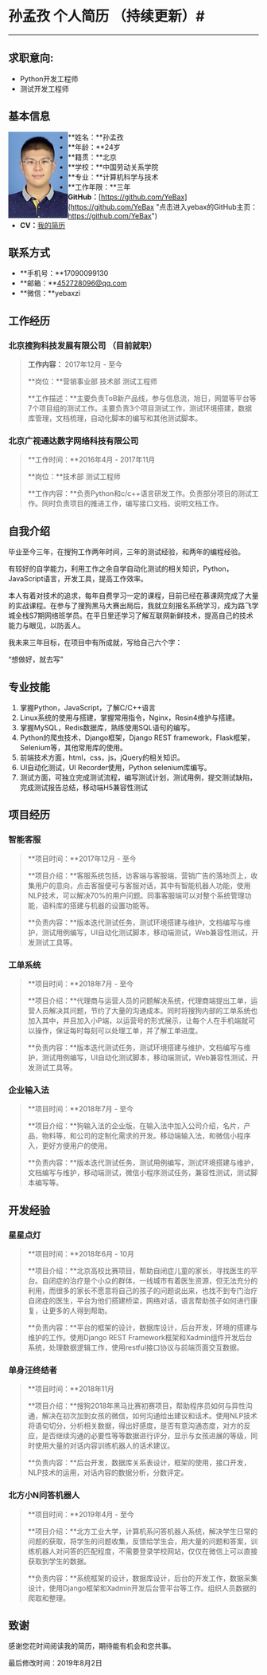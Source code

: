 # 孙孟孜 个人简历 （持续更新）#
---
## 求职意向: 
- Python开发工程师
- 测试开发工程师

## 基本信息

<img src="https://github.com/YeBax/MyCV/blob/master/media/imgs/header2019.JPG?raw=true" style='float: left'/>

- **姓名：**孙孟孜
- **年龄：**24岁
- **籍贯：**北京
- **学校：**中国劳动关系学院
- **专业：**计算机科学与技术
- **工作年限：**三年
- **GitHub：**[https://github.com/YeBax](https://github.com/YeBax "点击进入yebax的GitHub主页：https://github.com/YeBax")
- **CV：**[我的简历](https://github.com/YeBax/MyCV/blob/master/cv/MengziCV.md "请点击查看简历")

## 联系方式
- **手机号：**17090099130
- **邮箱：**452728096@qq.com
- **微信：**yebaxzi

## 工作经历
### 北京搜狗科技发展有限公司 （目前就职）
> **工作内容：** 2017年12月 - 至今
> 
> **岗位：**营销事业部 技术部 测试工程师
> 
> **工作描述：**主要负责ToB新产品线，参与信息流，旭日，网盟等平台等7个项目组的测试工作。主要负责3个项目测试工作，测试环境搭建，数据库管理，文档梳理，自动化脚本的编写和其他测试脚本。

### 北京广视通达数字网络科技有限公司
> **工作时间：**2016年4月 - 2017年11月 
> 
> **岗位：**技术部 测试工程师
> 
>**工作内容：**负责Python和c/c++语言研发工作。负责部分项目的测试工作。同时负责项目的推进工作，编写接口文档，说明文档工作。

## 自我介绍
毕业至今三年，在搜狗工作两年时间，三年的测试经验，和两年的编程经验。

有较好的自学能力，利用工作之余自学自动化测试的相关知识，Python，JavaScript语言，开发工具，提高工作效率。

本人有着对技术的追求，每年自费学习一定的课程，目前已经在慕课网完成了大量的实战课程。在参与了搜狗黑马大赛出局后，我就立刻报名系统学习，成为路飞学城全栈S7期网络班学员。在平日里还学习了解互联网新鲜技术，提高自己的技术能力与眼见，以防丢人。

我未来三年目标，在项目中有所成就，写给自己六个字：

“想做好，就去写”

## 专业技能
1. 掌握Python，JavaScript，了解C/C++语言
1. Linux系统的使用与搭建，掌握常用指令，Nginx，Resin4维护与搭建。
1. 掌握MySQL，Redis数据库，熟练使用SQL语句的编写。
1. Python的爬虫技术，Django框架，Django REST framework，Flask框架，Selenium等，其他常用库的使用。
1. 前端技术方面，html，css，js，jQuery的相关知识。
1. UI自动化测试，UI Recorder使用，Python selenium库编写。
1. 测试方面，可独立完成测试流程，编写测试计划，测试用例，提交测试缺陷，完成测试报告总结，移动端H5兼容性测试

## 项目经历
### 智能客服
> **项目时间：**2017年12月 - 至今
> 
> **项目介绍：**客服系统包括，访客端与客服端，营销广告的落地页上，收集用户的意向，点击客服便可与客服对话，其中有智能机器人功能，使用NLP技术，可以解决70%的用户问题。同事客服端可以对整个系统管理功能，语料库的搭建与机器的设置功能等。
> 
> **负责内容：**版本迭代测试任务，测试环境搭建与维护，文档编写与维护，测试用例编写，UI自动化测试脚本，移动端测试，Web兼容性测试，开发测试工具等。

### 工单系统
> **项目时间：**2018年7月 - 至今
> 
> **项目介绍：**代理商与运营人员的问题解决系统，代理商端提出工单，运营人员解决其问题，节约了大量的沟通成本。同时将搜狗内部的工单系统也加入其中，并且加入小P端，以运营号的形式展示，让每个人在手机端就可以操作，保证每时每刻可以处理工单，并了解工单进度。
> 
> **负责内容：**版本迭代测试任务，测试环境搭建与维护，文档编写与维护，测试用例编写，UI自动化测试脚本，移动端测试，Web兼容性测试，开发测试工具等。

### 企业输入法
> **项目时间：**2018年7月 - 至今
> 
>**项目介绍：**狗输入法的企业版，在输入法中加入公司介绍，名片，产品，物料等，和公司的定制化需求的开发。移动端输入法，和微信小程序入，更好方便用户的使用。
> 
> **负责内容：**版本迭代测试任务，测试用例编写，测试环境搭建与维护，文档编写与维护，移动端测试，微信小程序测试任务，兼容性测试，测试脚本编写等。

## 开发经验
### 星星点灯
> **项目时间：**2018年6月 - 10月
> 
>**项目介绍：**北京高校比赛项目，帮助自闭症儿童的家长，寻找医生的平台。自闭症的治疗是个小众的群体，一线城市有着医生资源，但无法充分的利用，而很多的家长不愿意将自己的孩子的问题说出来，也找不到专门治疗自闭症的医生，平台为他们搭建桥梁，网络对话，语言帮助孩子如何进行康复，让更多的人得到帮助。
> 
> **负责内容：**平台的框架的设计，数据库设计，后台开发，环境的搭建与维护的工作。使用Django REST Framework框架和Xadmin组件开发后台系统，处理数据逻辑工作，使用restful接口协议与前端页面交互数据。


### 单身汪终结者
> **项目时间：**2018年11月
> 
>**项目介绍：**搜狗2018年黑马比赛初赛项目，帮助程序员如何与异性沟通，解决在初次加到女孩的微信，如何沟通给出建议和话术。使用NLP技术将语句切分，分析相关数据，得出好感度，是否有意沟通态度，对方的反应，是否继续沟通的必要性等等数据进行评分，显示与女孩进展的等级，同时使用大量的对话内容训练机器人的话术建议。
> 
> **负责内容：**后台开发，数据库关系表设计，框架的使用，接口开发，NLP技术的运用，对话内容的数据分析，分数评定。


### 北方小N问答机器人
> **项目时间：**2019年4月 - 至今
> 
>**项目介绍：**北方工业大学，计算机系问答机器人系统，解决学生日常的问题的获取，将学生的问题收集，反馈给学生会，用大量的问题和答案，训练机器人对问答的匹配程度，不需要登录学校网站，仅仅在微信上可以直接获取到学生的数据。
> 
> **负责内容：**系统框架的设计，数据库设计，后台的开发工作，数据采集设计，使用Django框架和Xadmin开发后台管平台等工作。组织人员数据的爬取和整理。

## 致谢
感谢您花时间阅读我的简历，期待能有机会和您共事。

最后修改时间：2019年8月2日







